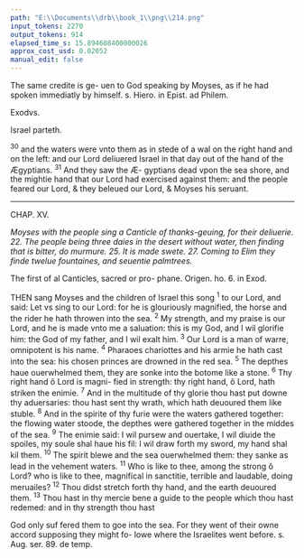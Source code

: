 ```yaml
---
path: "E:\\Documents\\drb\\book_1\\png\\214.png"
input_tokens: 2270
output_tokens: 914
elapsed_time_s: 15.894608400000026
approx_cost_usd: 0.02052
manual_edit: false
---
```

<aside>The same credite is ge- uen to God speaking by Moyses, as if he had spoken immediatly by himself. s. Hiero. in Epist. ad Philem.</aside>

Exodvs.

Israel parteth.

<sup>30</sup> and the waters were vnto them as in stede of a wal on the right hand and on the left: and our Lord deliuered Israel in that day out of the hand of the Ægyptians. <sup>31</sup> And they saw the Æ- gyptians dead vpon the sea shore, and the mightie hand that our Lord had exercised against them: and the people feared our Lord, & they beleued our Lord, & Moyses his seruant.

<hr>

CHAP. XV.

*Moyses with the people sing a Canticle of thanks-geuing, for their deliuerie. 22. The people being three daies in the desert without water, then finding that is bitter, do murmure. 25. It is made swete. 27. Coming to Elim they finde twelue fountaines, and seuentie palmtrees.*

<aside>The first of al Canticles, sacred or pro- phane. Origen. ho. 6. in Exod.</aside>

THEN sang Moyses and the children of Israel this song <sup>1</sup> to our Lord, and said: Let vs sing to our Lord: for he is glouriously magnified, the horse and the rider he hath throwen into the sea. <sup>2</sup> My strength, and my praise is our Lord, and he is made vnto me a saluation: this is my God, and I wil glorifie him: the God of my father, and I wil exalt him. <sup>3</sup> Our Lord is a man of warre, omnipotent is his name. <sup>4</sup> Pharaoes chariottes and his armie he hath cast into the sea: his chosen princes are drowned in the red sea. <sup>5</sup> The depthes haue ouerwhelmed them, they are sonke into the botome like a stone. <sup>6</sup> Thy right hand ô Lord is magni- fied in strength: thy right hand, ô Lord, hath striken the enimie. <sup>7</sup> And in the multitude of thy glorie thou hast put downe thy aduersaries: thou hast sent thy wrath, which hath deuoured them like stuble. <sup>8</sup> And in the spirite of thy furie were the waters gathered together: the flowing water stoode, the depthes were gathered together in the middes of the sea. <sup>9</sup> The enimie said: I wil pursew and ouertake, I wil diuide the spoiles, my soule shal haue his fil: I wil draw forth my sword, my hand shal kil them. <sup>10</sup> The spirit blewe and the sea ouerwhelmed them: they sanke as lead in the vehement waters. <sup>11</sup> Who is like to thee, among the strong ô Lord? who is like to thee, magnifical in sanctitie, terrible and laudable, doing meruailes? <sup>12</sup> Thou didst stretch forth thy hand, and the earth deuoured them. <sup>13</sup> Thou hast in thy mercie bene a guide to the people which thou hast redemed: and in thy strength thou hast

<aside>God only suf fered them to goe into the sea. For they went of their owne accord supposing they might fo- lowe where the Israelites went before. s. Aug. ser. 89. de temp.</aside>

[^1]: Hiero. in Epist. ad Philem.